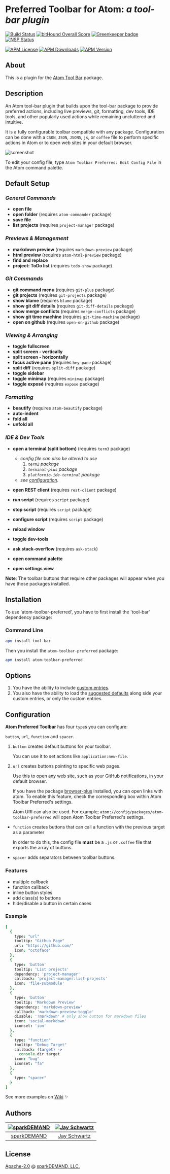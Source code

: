 # Preferred Toolbar for Atom: _a tool-bar plugin_

[![Build Status](https://travis-ci.org/sparkDEMAND/atom-toolbar-preferred.svg?branch=master)](https://travis-ci.org/sparkDEMAND/atom-toolbar-preferred)
[![bitHound Overall Score](https://www.bithound.io/github/sparkDEMAND/atom-toolbar-preferred/badges/score.svg)](https://www.bithound.io/github/sparkDEMAND/atom-toolbar-preferred)
[![Greenkeeper badge](https://badges.greenkeeper.io/sparkDEMAND/atom-toolbar-preferred.svg)](https://greenkeeper.io/)
[![NSP Status](https://nodesecurity.io/orgs/sparkdemand/projects/020082d2-3575-4c2d-b21d-762625708731/badge)](https://nodesecurity.io/orgs/sparkdemand/projects/020082d2-3575-4c2d-b21d-762625708731)

[![APM License](https://img.shields.io/apm/l/atom-toolbar-preferred.svg)](https://github.com/sparkDEMAND/atom-toolbar-preferred/blob/27fd2c47ebe359d33fcf4f1a8e9ce9013e415c53/LICENSE )
[![APM Downloads](https://img.shields.io/apm/dm/atom-toolbar-preferred.svg)](https://atom.io/packages/atom-toolbar-preferred)
[![APM Version](https://img.shields.io/apm/v/atom-toolbar-preferred.svg)](https://atom.io/packages/atom-toolbar-preferred)


## About

This is a plugin for
the [Atom Tool Bar](https://atom.io/packages/tool-bar) package.

## Description

An Atom tool-bar plugin that builds upon the tool-bar package to provide preferred actions, including live previews, git, formatting, dev tools, IDE tools, and other popularly used actions while remaining uncluttered and intuitive.

It is a fully configurable toolbar compatible with any package. Configuration can be done with a `CSON`, `JSON`, `JSON5`, `js`, or `coffee` file
to perform specific actions in Atom or to open web sites in your default browser.

![screenshot](https://raw.githubusercontent.com/sparkDEMAND/atom-toolbar-preferred/master/screenshot_cson.png)

To edit your config file,
type `Atom Toolbar Preferred: Edit Config File` in the Atom command palette.

## Default Setup

### _**General Commands**_

- **open file**
- **open folder** (requires `atom-commander` package)
- **save file**
- **list projects** (requires `project-manager` package)

### _**Previews & Management**_

- **markdown preview** (requires `markdown-preview` package)
- **html preview** (requires `atom-html-preview` package)
- **find and replace**
- **project: ToDo list** (requires `todo-show` package)

### _**Git Commands**_

- **git command menu** (requires `git-plus` package)
- **git projects** (requires `git-projects` package)
- **show blame** (requires `blame` package)
- **show git diff details** (requires `git-diff-details` package)
- **show merge conflicts** (requires `merge-conflicts` package)
- **show git time machine** (requires `git-time-machine` package)
- **open on github** (requires `open-on-github` package)

### _**Viewing & Arranging**_

- **toggle fullscreen**
- **split screen - vertically**
- **split screen - horizontally**
- **focus active pane** (requires `hey-pane` package)
- **split diff** (requires `split-diff` package)
- **toggle sidebar**
- **toggle minimap** (requires `minimap` package)
- **toggle exposé** (requires `expose` package)

### _**Formatting**_

- **beautify** (requires `atom-beautify` package)
- **auto-indent**
- **fold all**
- **unfold all**

### _**IDE & Dev Tools**_

- **open a terminal (split bottom)** (requires `term3` package)
  - _config file can also be altered to use_
    1. _`term2` package_
    1. _`terminal-plus` package_
    1. _`platformio-ide-terminal` package_
  - _see [configuration](https://github.com/sparkDEMAND/atom-toolbar-preferred#configuration)._
- **open REST client** (requires `rest-client` package)
- **run script** (requires `script` package)
- **stop script** (requires `script` package)
- **configure script** (requires `script` package)


- **reload window**
- **toggle dev-tools**
- **ask stack-overflow** (requires `ask-stack`)


- **open command palette**
- **open settings view**

**Note**: The toolbar buttons that require other packages will appear when you have those packages installed.

## Installation

To use 'atom-toolbar-preferred', you have to first install the 'tool-bar' dependency package:

### Command Line

```bash
apm install tool-bar
```

Then you install the `atom-toolbar-preferred` package:

```bash
apm install atom-toolbar-preferred
```

## Options

1. You have the ability to include [custom entries](https://github.com/sparkDEMAND/atom-toolbar-preferred#configuration).
1. You also have the ability to load the [suggested defaults](https://github.com/sparkDEMAND/atom-toolbar-preferred#default-setup) along side your custom entries, or only the custom entries.

## Configuration

**Atom Preferred Toolbar** has four `type`s you can configure:

`button`, `url`, `function` and `spacer`.

1.  `button` creates default buttons for your toolbar.

     You can use it to set actions like `application:new-file`.

1.  `url` creates buttons pointing to specific web pages.

    Use this to open any web site, such as your GitHub notifications, in your default browser.

    If you have the package [browser-plus](https://atom.io/packages/browser-plus)
    installed, you can open links with atom. To enable this feature, check the corresponding box within Atom Toolbar Preferred's settings.

    Atom URI can also be used. For example; `atom://config/packages/atom-toolbar-preferred` will open Atom Toolbar Preferred's settings.

-   `function` creates buttons that can call a function with the previous target as a parameter

    In order to do this, the config file **must** be a `.js` or `.coffee` file that exports the array of buttons.

-   `spacer` adds separators between toolbar buttons.

### Features
- multiple callback
- function callback
- inline button styles
- add class(s) to buttons
- hide/disable a button in certain cases

### Example

```coffee
[
  {
    type: "url"
    tooltip: "Github Page"
    url: "https://github.com/"
    icon: "octoface"
  },
  {
    type: 'button'
    tooltip: 'List projects'
    dependency: 'project-manager'
    callback: 'project-manager:list-projects'
    icon: 'file-submodule'
  },
  {
    type: 'button'
    tooltip: 'Markdown Preview'
    dependency: 'markdown-preview'
    callback: 'markdown-preview:toggle'
    disable: '!markdown' # only show button for markdown files
    icon: 'social-markdown'
    iconset: 'ion'
  },
  {
    type: "function"
    tooltip: "Debug Target"
    callback: (target) ->
      console.dir target
    icon: "bug"
    iconset: "fa"
  },
  {
    type: "spacer"
  }
]
```

See more examples on [Wiki](https://github.com/sparkDEMAND/atom-toolbar-preferred/wiki) ✨

## Authors

| [![sparkDEMAND][sparkDEMAND avatar]](https://github.com/sparkDEMAND) | [![Jay Schwartz][jschwrtz avatar]](https://github.com/jschwrtz) |
| :-----------------------------------------------------------: | :-----------------------------------------------------------------: |
| [sparkDEMAND](https://github.com/sparkDEMAND) | [Jay Schwartz](https://github.com/jschwrtz) |

## License

[Apache-2.0](https://www.apache.org/licenses/LICENSE-2.0) @ [sparkDEMAND, LLC.](https://github.com/sparkDEMAND/)

[sparkDEMAND avatar]: https://avatars3.githubusercontent.com/u/30666313?s=400&u=345e76d27c1be4d8035bb23cd2db75e80acf6b9f&v=4
[jschwrtz avatar]: https://avatars3.githubusercontent.com/u/26683765?s=400&u=8f2394929ce8d484e04b36527e1351797e029fc6&v=4
